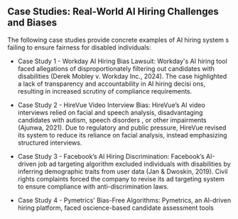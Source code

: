 ## Case Studies: Real-World AI Hiring Challenges and Biases

The following case studies provide concrete examples of AI hiring system s failing to ensure fairness for disabled individuals:

- Case Study 1 - Workday AI Hiring Bias Lawsuit: Workday's AI hiring tool faced allegations of disproportionately filtering out candidates with disabilities (Derek Mobley v. Workday Inc., 2024). The case highlighted a lack of transparency and accountability in AI hiring decisi ons, resulting in increased scrutiny of compliance requirements.

- Case Study 2 - HireVue Video Interview Bias: HireVue’s AI video interviews relied on facial and speech analysis, disadvantaging candidates with autism, speech disorders , or other impairments (Ajunwa, 2021). Due to regulatory and public pressure, HireVue revised its system to reduce its reliance on facial analysis, instead emphasizing structured interviews.

- Case Study 3 - Facebook’s AI Hiring Discrimination: Facebook’s AI-driven job ad targeting algorithm excluded individuals with disabilities by inferring demographic traits from user data (Jan & Dwoskin, 2019). Civil rights complaints forced the company to revise its ad targeting system to ensure compliance with anti-discrimination laws.

- Case Study 4 - Pymetrics' Bias-Free Algorithms: Pymetrics, an AI-driven hiring platform, faced oscience-based candidate assessment tools